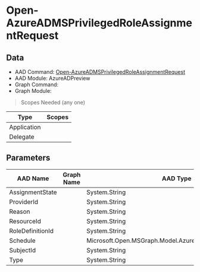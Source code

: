 # Open-AzureADMSPrivilegedRoleAssignmentRequest

## Data

+ AAD Command: [Open-AzureADMSPrivilegedRoleAssignmentRequest](https://docs.microsoft.com/en-us/powershell/module/AzureADPreview/Open-AzureADMSPrivilegedRoleAssignmentRequest)
+ AAD Module: AzureADPreview
+ Graph Command: 
+ Graph Module: 

> Scopes Needed (any one)

|Type|Scopes|
|---|---|
|Application||
|Delegate||

## Parameters

|AAD Name|Graph Name|AAD Type|Graph Type|Infos|
|---|---|---|---|---|
|AssignmentState||System.String|||
|ProviderId||System.String|||
|Reason||System.String|||
|ResourceId||System.String|||
|RoleDefinitionId||System.String|||
|Schedule||Microsoft.Open.MSGraph.Model.AzureADMSPrivilegedSchedule|||
|SubjectId||System.String|||
|Type||System.String|||

